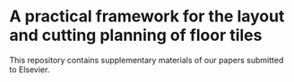 # A practical framework for the layout and cutting planning of floor tiles

This repository contains supplementary materials of our papers submitted to Elsevier.
